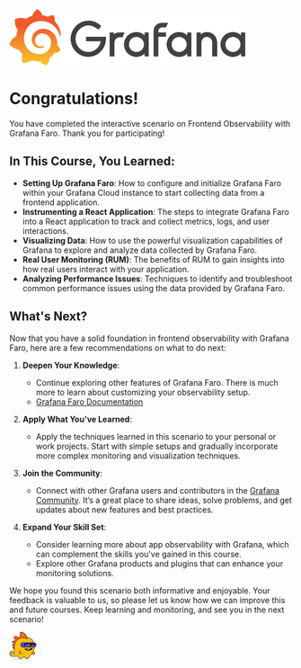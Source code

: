 <img src="../assets/grafana_logo.png" style=" height: 100px">

# Congratulations!

You have completed the interactive scenario on Frontend Observability with Grafana Faro. Thank you for participating!

## In This Course, You Learned:

- **Setting Up Grafana Faro**: How to configure and initialize Grafana Faro within your Grafana Cloud instance to start collecting data from a frontend application.
- **Instrumenting a React Application**: The steps to integrate Grafana Faro into a React application to track and collect metrics, logs, and user interactions.
- **Visualizing Data**: How to use the powerful visualization capabilities of Grafana to explore and analyze data collected by Grafana Faro.
- **Real User Monitoring (RUM)**: The benefits of RUM to gain insights into how real users interact with your application.
- **Analyzing Performance Issues**: Techniques to identify and troubleshoot common performance issues using the data provided by Grafana Faro.

## What's Next?

Now that you have a solid foundation in frontend observability with Grafana Faro, here are a few recommendations on what to do next:

1. **Deepen Your Knowledge**:
   - Continue exploring other features of Grafana Faro. There is much more to learn about customizing your observability setup.
   - [Grafana Faro Documentation](https://grafana.com/docs/grafana-cloud/monitor-applications/frontend-observability/)
   
2. **Apply What You've Learned**:
   - Apply the techniques learned in this scenario to your personal or work projects. Start with simple setups and gradually incorporate more complex monitoring and visualization techniques.

3. **Join the Community**:
   - Connect with other Grafana users and contributors in the [Grafana Community](https://community.grafana.com/). It’s a great place to share ideas, solve problems, and get updates about new features and best practices.

4. **Expand Your Skill Set**:
   - Consider learning more about app observability with Grafana, which can complement the skills you've gained in this course.
   - Explore other Grafana products and plugins that can enhance your monitoring solutions.

We hope you found this scenario both informative and enjoyable. Your feedback is valuable to us, so please let us know how we can improve this and future courses. Keep learning and monitoring, and see you in the next scenario!

<img src="../assets/grot-4.png" style=" height: 50px">
